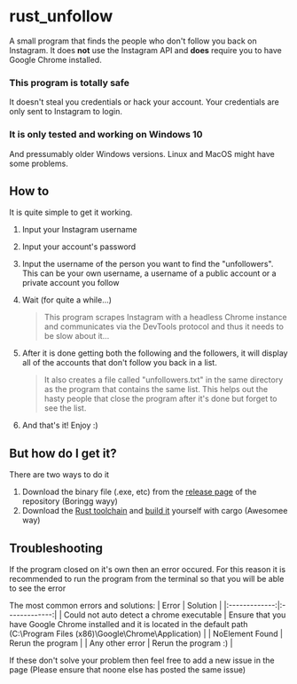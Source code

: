 # rust_unfollow
A small program that finds the people who don't follow you back on Instagram.
It does __not__ use the Instagram API and __does__ require you to have Google Chrome installed.

### This program is totally safe
It doesn't steal you credentials or hack your account. Your credentials are only sent to Instagram to login.

### It is only tested and working on Windows 10
And pressumably older Windows versions.
Linux and MacOS might have some problems.

## How to
It is quite simple to get it working.
  1. Input your Instagram username
  2. Input your account's password
  3. Input the username of the person you want to find the "unfollowers".
     This can be your own username, a username of a public account or a private account you follow
  4. Wait (for quite a while...) 
  
     >This program scrapes Instagram with a headless Chrome instance and communicates via the DevTools protocol and thus it needs to be slow about it...
     
  5. After it is done getting both the following and the followers, it will display all of the accounts that don't follow you back in a list. 
  
     >It also creates a file called "unfollowers.txt" in the same directory as the program that contains the same list. This helps out the hasty people that close the program after it's done but forget to see the list.
  
  6. And that's it! Enjoy :)
  
## But how do I get it?
There are two ways to do it
  1. Download the binary file (.exe, etc) from the [release page](https://github.com/theoteck/rust_unfollow/releases/latest) of the repository (Boringg wayy)
  2. Download the [Rust toolchain](https://www.rust-lang.org/tools/install) and [build it](https://doc.rust-lang.org/cargo/) yourself with cargo (Awesomee way)

## Troubleshooting
If the program closed on it's own then an error occured. For this reason it is recommended to run the program from the terminal so that you will be able to see the error

The most common errors and solutions:
| Error         | Solution      |
|:-------------:|:-------------:|
| Could not auto detect a chrome executable | Ensure that you have Google Chrome installed and it is located in the default path (C:\Program Files (x86)\Google\Chrome\Application) |
| NoElement Found | Rerun the program |
| Any other error | Rerun the program :) |

If these don't solve your problem then feel free to add a new issue in the page (Please ensure that noone else has posted the same issue)
